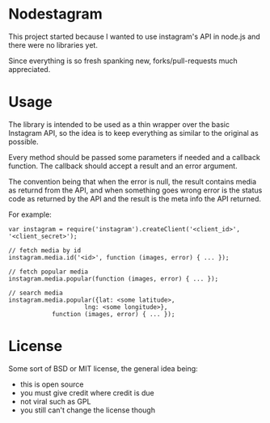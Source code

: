
# Nodestagram

This project started because I wanted to use instagram's API in node.js and there were no libraries yet.

Since everything is so fresh spanking new, forks/pull-requests much appreciated.

# Usage

The library is intended to be used as a thin wrapper over the basic Instagram API, so the
idea is to keep everything as similar to the original as possible.

Every method should be passed some parameters if needed and a callback function. The callback
should accept a result and an error argument.

The convention being that when the error is null, the result contains media as returnd from the API,
and when something goes wrong error is the status code as returned by the API and the result is the
meta info the API returned.

For example:

    var instagram = require('instagram').createClient('<client_id>', '<client_secret>');

    // fetch media by id
    instagram.media.id('<id>', function (images, error) { ... });

    // fetch popular media
    instagram.media.popular(function (images, error) { ... });

    // search media
    instagram.media.popular({lat: <some latitude>,
    		             lng: <some longitude>},
			    function (images, error) { ... });

# License

Some sort of BSD or MIT license,  the general idea being:

- this is open source
- you must give credit where credit is due
- not viral such as GPL
- you still can't change the license though